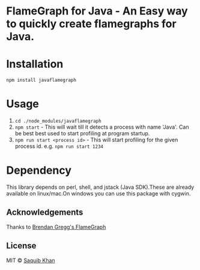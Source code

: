# FlameGraph for Java - An Easy way to quickly create flamegraphs for Java.

# Installation
```npm install javaflamegraph```

# Usage
1. ```cd ./node_modules/javaflamegraph```
2. ```npm start``` - This will wait till it detects a process with name 'Java'. Can be best best used to start profiling at program startup.
3. ```npm run start <process id>``` - This will start profiling for the given process id.
    e.g. ```npm run start 1234```

# Dependency
This library depends on perl, shell, and jstack (Java SDK).These are already available on linux/mac.On windows you can use this package with cygwin.

## Acknowledgements
Thanks to [Brendan Gregg's FlameGraph](https://github.com/brendangregg/FlameGraph)

## License

MIT © [Saquib Khan](https://github.com/saquibkhan)

